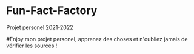 # Fun-Fact-Factory
Projet personel 2021-2022

#Enjoy mon projet personel, apprenez des choses et n'oubliez jamais de vérifier les sources !
